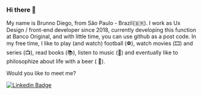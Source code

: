 ### Hi there 👋

My name is Brunno Diego, from São Paulo - Brazil(🇧🇷). 
I work as Ux Design / front-end developer since 2018, currently developing this function at Banco Original, 
and with little time, you can use github as a post code.
In my free time, I like to play (and watch) football (⚽️), watch movies (🎞️) and series (📺), read books (📚), listen to music (🎵) and eventually like to philosophize about life with a beer ( 🍺).

Would you like to meet me?

<!--
**BrunnoBorges/BrunnoBorges** is a ✨ _special_ ✨ repository because its `README.md` (this file) appears on your GitHub profile.

Here are some ideas to get you started:

- 🔭 I’m currently working on ...
- 🌱 I’m currently learning ...
- 👯 I’m looking to collaborate on ...
- 🤔 I’m looking for help with ...
- 💬 Ask me about ...
- 📫 How to reach me: ...
- 😄 Pronouns: ...
- ⚡ Fun fact: ...
-->
[![Linkedin Badge](https://img.shields.io/badge/-LinkedIn-blue?style=flat-square&logo=Linkedin&logoColor=white&link=https://www.linkedin.com/in/obrunnodiego)](https://www.linkedin.com/in/obrunnodiego)
